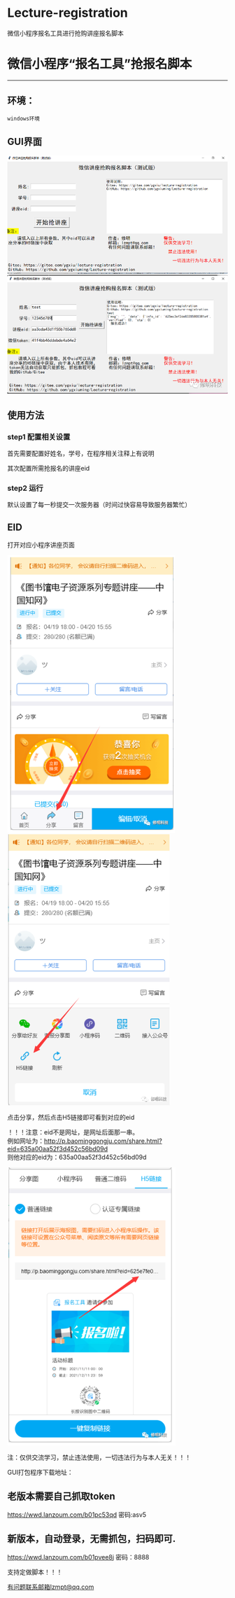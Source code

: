 # Lecture-registration

微信小程序报名工具进行抢购讲座报名脚本





# 微信小程序“报名工具”抢报名脚本

---



## 环境：

~~~
windows环境
~~~

## GUI界面
<img src="README.assets/GUI.png"/>

<img src="README.assets/9.png"/>

## 使用方法

### step1 配置相关设置

首先需要配置好姓名，学号，在程序相关注释上有说明

其次配置所需抢报名的讲座eid

### step2 运行

默认设置了每一秒提交一次服务器（时间过快容易导致服务器繁忙）

## EID

打开对应小程序讲座页面

<img src="README.assets/10.png"/>

<img src="README.assets/11.png"/>

点击分享，然后点击H5链接即可看到对应的eid

！！！注意：eid不是网址，是网址后面那一串。
<br>
例如网址为：http://p.baominggongju.com/share.html?eid=635a00aa52f3d452c56bd09d
<br>
则他对应的eid为：635a00aa52f3d452c56bd09d

<img src="README.assets/12.png"/>

注：仅供交流学习，禁止违法使用，一切违法行为与本人无关！！！

GUI打包程序下载地址：
## 老版本需要自己抓取token
https://wwd.lanzoum.com/b01pc53qd
密码:asv5

## 新版本，自动登录，无需抓包，扫码即可.
https://wwd.lanzoum.com/b01pvee8j
密码：8888

支持定做脚本！！！

有问题联系邮箱lzmpt@qq.com

